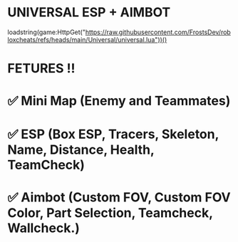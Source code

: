 # UNIVERSAL ESP + AIMBOT

loadstring(game:HttpGet("https://raw.githubusercontent.com/FrostsDev/robloxcheats/refs/heads/main/Universal/universal.lua"))()

# FETURES ‼️
# ✅ Mini Map (Enemy and Teammates)
# ✅ ESP (Box ESP, Tracers, Skeleton, Name, Distance, Health, TeamCheck)
# ✅ Aimbot (Custom FOV, Custom FOV Color, Part Selection, Teamcheck, Wallcheck.)
